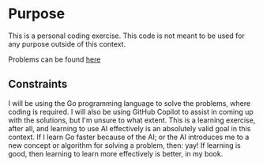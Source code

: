 # Purpose
This is a personal coding exercise. This code is not meant to be used for any purpose outside of this context.

Problems can be found [here](https://adventofcode.com/)

## Constraints
I will be using the Go programming language to solve the problems, where coding is required. I will also be using GitHub Copilot to assist in coming up with the solutions, but I'm unsure to what extent. This is a learning exercise, after all, and learning to use AI effectively is an absolutely valid goal in this context. If I learn Go faster because of the AI; or the AI introduces me to a new concept or algorithm for solving a problem, then: yay! If learning is good, then learning to learn more effectively is better, in my book.